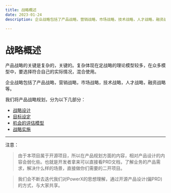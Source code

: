 ```yaml
---
title: 战略概述
date: 2023-01-24
description: 企业战略包括了产品战略，营销战略，市场战略，技术战略，人才战略，融资战略等。

---
```


# 战略概述


产品战略的关键是复杂的，关键的。复杂体现在定战略的理论模型较多，在众多模型中，要选择符合自己的实际情况，混合使用。


企业战略包括了产品战略，营销战略，市场战略，技术战略，人才战略，融资战略等。

我们将产品战略规划，分为以下几部分：

* [战略设计](./design.md)
* [目标设定](./target.md)
* [机会的评估模型](./opportunity.md)
* [战略实施](./implement.md)



---


注意：
> 由于本项目属于开源项目，所以在产品规划方面的内容，相对产品设计的内容会弱化些。也就是开发者拿来可以直接看PRD文档，了解业务的产品需求，解决什么样的场景，直接做你们需要的二开项目。

> 我们会不断去迭代我们对PowerX的思想理解，通过开源产品设计(偏PRD)的方式，与大家共享。


